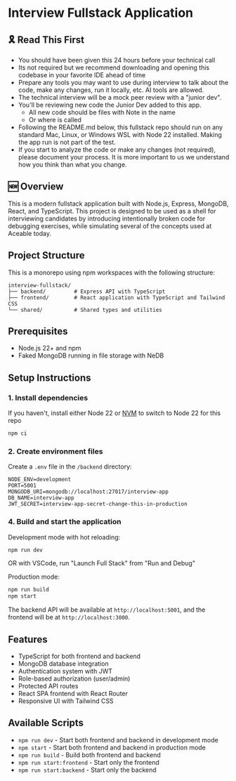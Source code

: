 # Interview Fullstack Application

## 🎗️ Read This First

* You should have been given this 24 hours before your technical call
* Its not required but we recommend downloading and opening this codebase in your favorite IDE ahead of time
* Prepare any tools you may want to use during interview to talk about the code, make any changes, run it locally, etc. AI tools are allowed.
* The technical interview will be a mock peer review with a "junior dev".
* You'll be reviewing new code the Junior Dev added to this app. 
    * All new code should be files with Note in the name
    * Or where <UserNotes> is called
* Following the README.md below, this fullstack repo should run on any standard Mac, Linux, or Windows WSL with Node 22 installed. Making the app run is not part of the test.
* If you start to analyze the code or make any changes (not required), please document your process. It is more important to us we understand how you think than what you change.

## 🆕 Overview

This is a modern fullstack application built with Node.js, Express, MongoDB, React, and TypeScript. This project is designed to be used as a shell for interviewing candidates by introducing intentionally broken code for debugging exercises, while simulating several of the concepts used at Aceable today.

## Project Structure

This is a monorepo using npm workspaces with the following structure:

```
interview-fullstack/
├── backend/         # Express API with TypeScript
├── frontend/        # React application with TypeScript and Tailwind CSS
└── shared/          # Shared types and utilities
```

## Prerequisites

- Node.js 22+ and npm
- Faked MongoDB running in file storage with NeDB

## Setup Instructions

### 1. Install dependencies

If you haven't, install either Node 22 or [NVM](https://github.com/nvm-sh/nvm) to switch to Node 22 for this repo

```bash
npm ci
```

### 2. Create environment files

Create a `.env` file in the `/backend` directory:

```
NODE_ENV=development
PORT=5001
MONGODB_URI=mongodb://localhost:27017/interview-app
DB_NAME=interview-app
JWT_SECRET=interview-app-secret-change-this-in-production
```

### 4. Build and start the application

Development mode with hot reloading:
```bash
npm run dev
```

OR with VSCode, run "Launch Full Stack" from "Run and Debug"

Production mode:
```bash
npm run build
npm start
```

The backend API will be available at `http://localhost:5001`, and the frontend will be at `http://localhost:3000`.

## Features

- TypeScript for both frontend and backend
- MongoDB database integration
- Authentication system with JWT
- Role-based authorization (user/admin)
- Protected API routes
- React SPA frontend with React Router
- Responsive UI with Tailwind CSS

## Available Scripts

- `npm run dev` - Start both frontend and backend in development mode
- `npm start` - Start both frontend and backend in production mode
- `npm run build` - Build both frontend and backend
- `npm run start:frontend` - Start only the frontend
- `npm run start:backend` - Start only the backend